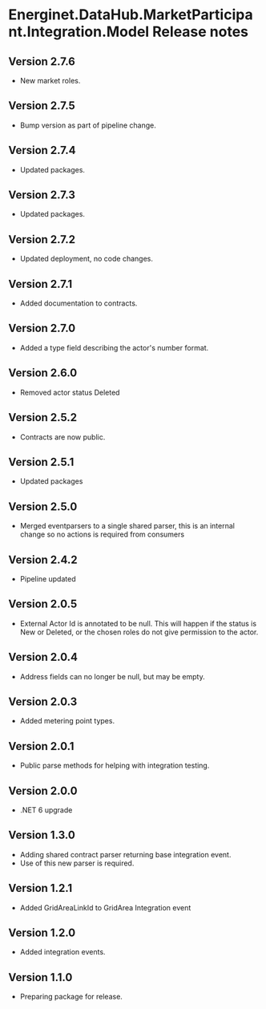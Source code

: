 # Energinet.DataHub.MarketParticipant.Integration.Model Release notes

## Version 2.7.6

- New market roles.

## Version 2.7.5

- Bump version as part of pipeline change.

## Version 2.7.4

- Updated packages.

## Version 2.7.3

- Updated packages.

## Version 2.7.2

- Updated deployment, no code changes.

## Version 2.7.1

- Added documentation to contracts.

## Version 2.7.0

- Added a type field describing the actor's number format.

## Version 2.6.0

- Removed actor status Deleted

## Version 2.5.2

- Contracts are now public.

## Version 2.5.1

- Updated packages

## Version 2.5.0

- Merged eventparsers to a single shared parser, this is an internal change so no actions is required from consumers

## Version 2.4.2

- Pipeline updated

## Version 2.0.5

- External Actor Id is annotated to be null. This will happen if the status is New or Deleted, or the chosen roles do not give permission to the actor.

## Version 2.0.4

- Address fields can no longer be null, but may be empty.

## Version 2.0.3

- Added metering point types.

## Version 2.0.1

- Public parse methods for helping with integration testing.

## Version 2.0.0

- .NET 6 upgrade

## Version 1.3.0

- Adding shared contract parser returning base integration event.
- Use of this new parser is required.

## Version 1.2.1

- Added GridAreaLinkId to GridArea Integration event

## Version 1.2.0

- Added integration events.

## Version 1.1.0

- Preparing package for release.
